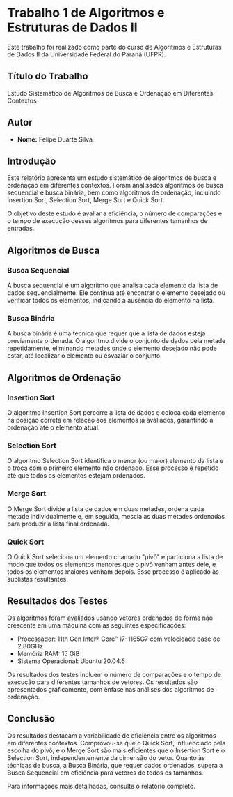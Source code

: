 # Trabalho 1 de Algoritmos e Estruturas de Dados II

Este trabalho foi realizado como parte do curso de Algoritmos e Estruturas de Dados II da Universidade Federal do Paraná (UFPR).

## Título do Trabalho
Estudo Sistemático de Algoritmos de Busca e Ordenação em Diferentes Contextos

## Autor
- **Nome:** Felipe Duarte Silva

## Introdução
Este relatório apresenta um estudo sistemático de algoritmos de busca e ordenação em diferentes contextos. Foram analisados algoritmos de busca sequencial e busca binária, bem como algoritmos de ordenação, incluindo Insertion Sort, Selection Sort, Merge Sort e Quick Sort.

O objetivo deste estudo é avaliar a eficiência, o número de comparações e o tempo de execução desses algoritmos para diferentes tamanhos de entradas.

## Algoritmos de Busca
### Busca Sequencial
A busca sequencial é um algoritmo que analisa cada elemento da lista de dados sequencialmente. Ele continua até encontrar o elemento desejado ou verificar todos os elementos, indicando a ausência do elemento na lista.

### Busca Binária
A busca binária é uma técnica que requer que a lista de dados esteja previamente ordenada. O algoritmo divide o conjunto de dados pela metade repetidamente, eliminando metades onde o elemento desejado não pode estar, até localizar o elemento ou esvaziar o conjunto.

## Algoritmos de Ordenação
### Insertion Sort
O algoritmo Insertion Sort percorre a lista de dados e coloca cada elemento na posição correta em relação aos elementos já avaliados, garantindo a ordenação até o elemento atual.

### Selection Sort
O algoritmo Selection Sort identifica o menor (ou maior) elemento da lista e o troca com o primeiro elemento não ordenado. Esse processo é repetido até que todos os elementos estejam ordenados.

### Merge Sort
O Merge Sort divide a lista de dados em duas metades, ordena cada metade individualmente e, em seguida, mescla as duas metades ordenadas para produzir a lista final ordenada.

### Quick Sort
O Quick Sort seleciona um elemento chamado "pivô" e particiona a lista de modo que todos os elementos menores que o pivô venham antes dele, e todos os elementos maiores venham depois. Esse processo é aplicado às sublistas resultantes.

## Resultados dos Testes
Os algoritmos foram avaliados usando vetores ordenados de forma não crescente em uma máquina com as seguintes especificações:

- Processador: 11th Gen Intel® Core™ i7-1165G7 com velocidade base de 2.80GHz
- Memória RAM: 15 GiB
- Sistema Operacional: Ubuntu 20.04.6

Os resultados dos testes incluem o número de comparações e o tempo de execução para diferentes tamanhos de vetores. Os resultados são apresentados graficamente, com ênfase nas análises dos algoritmos de ordenação.

## Conclusão
Os resultados destacam a variabilidade de eficiência entre os algoritmos em diferentes contextos. Comprovou-se que o Quick Sort, influenciado pela escolha do pivô, e o Merge Sort são mais eficientes que o Insertion Sort e o Selection Sort, independentemente da dimensão do vetor. Quanto às técnicas de busca, a Busca Binária, que requer dados ordenados, supera a Busca Sequencial em eficiência para vetores de todos os tamanhos.

Para informações mais detalhadas, consulte o relatório completo.
